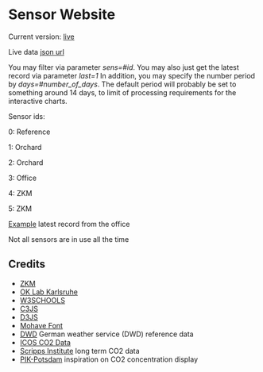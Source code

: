 # Sensor Website
Current version: [live](https://critical-sensors.de/) 

Live data [json url](https://critical-sensors.de/srv.php) 

You may filter via parameter *sens=#id*. You may also just get the latest record via parameter *last=1*
In addition, you may specify the number period by *days=#number_of_days*. The default period will probably be set to something around 14 days, 
to limit of processing requirements for the interactive charts.

Sensor ids: 

  0: Reference 
  
  1: Orchard 
 
  2: Orchard 
  
  3: Office
  
  4: ZKM
  
  5: ZKM

[Example](https://critical-sensors.de/srv.php?sens=3&last=1) latest record from the office
  
Not all sensors are in use all the time

## Credits 
  * [ZKM](https://zkm.de/de)
  * [OK Lab Karlsruhe](https://ok-lab-karlsruhe.de/)
  * [W3SCHOOLS](https://www.w3schools.com/)
  * [C3JS](https://c3js.org/)
  * [D3JS](https://d3js.org/)
  * [Mohave Font](https://github.com/tokotype/Mohave-Typefaces)
  * [DWD](https://www.dwd.de/DE/leistungen/opendata/opendata.html) German weather service (DWD) reference data
  * [ICOS CO2 Data](https://meta.icos-cp.eu/objects/eJgeOxzxyrBCVW4Xnjr5-WFj)
  * [Scripps Institute](https://scrippsco2.ucsd.edu/data/atmospheric_co2/icecore_merged_products.html) long term CO2 data
  * [PIK-Potsdam](https://www.pik-potsdam.de/de/aktuelles/nachrichten/neue-interaktive-klimagrafiken) inspiration on CO2 concentration display
